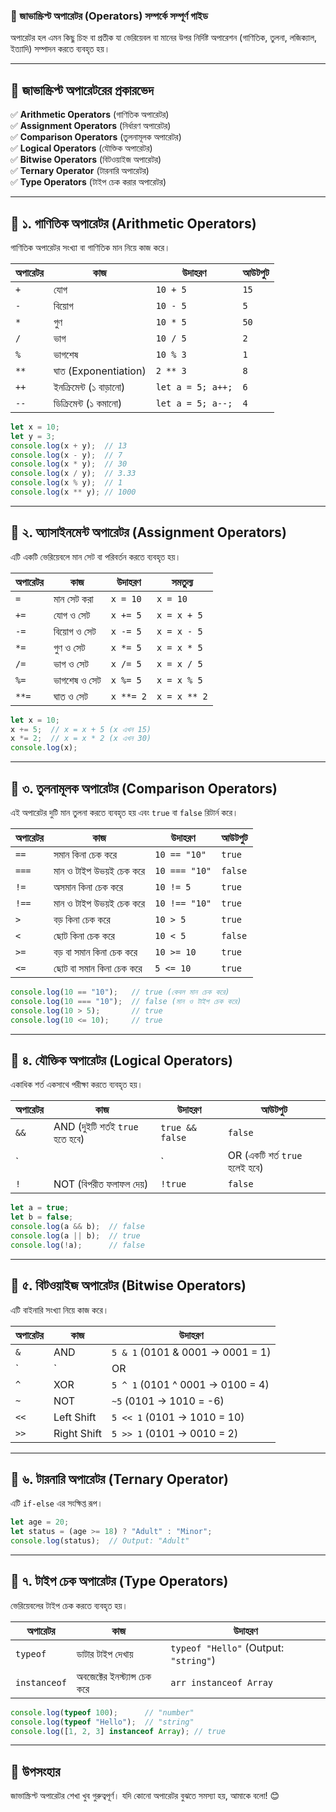 ### **📌 জাভাস্ক্রিপ্ট অপারেটর (Operators) সম্পর্কে সম্পূর্ণ গাইড**  

অপারেটর হল এমন কিছু চিহ্ন বা প্রতীক যা ভেরিয়েবল বা মানের উপর নির্দিষ্ট অপারেশন (গাণিতিক, তুলনা, লজিক্যাল, ইত্যাদি) সম্পাদন করতে ব্যবহৃত হয়।  

---

## **🔹 জাভাস্ক্রিপ্ট অপারেটরের প্রকারভেদ**  

✅ **Arithmetic Operators** (গাণিতিক অপারেটর)  
✅ **Assignment Operators** (নির্ধারণ অপারেটর)  
✅ **Comparison Operators** (তুলনামূলক অপারেটর)  
✅ **Logical Operators** (যৌক্তিক অপারেটর)  
✅ **Bitwise Operators** (বিটওয়াইজ অপারেটর)  
✅ **Ternary Operator** (টারনারি অপারেটর)  
✅ **Type Operators** (টাইপ চেক করার অপারেটর)  

---

## **🔹 ১. গাণিতিক অপারেটর (Arithmetic Operators)**  
গাণিতিক অপারেটর সংখ্যা বা গাণিতিক মান নিয়ে কাজ করে।  

| অপারেটর | কাজ | উদাহরণ | আউটপুট |
|----------|---------|-----------|---------|
| `+` | যোগ | `10 + 5` | `15` |
| `-` | বিয়োগ | `10 - 5` | `5` |
| `*` | গুণ | `10 * 5` | `50` |
| `/` | ভাগ | `10 / 5` | `2` |
| `%` | ভাগশেষ | `10 % 3` | `1` |
| `**` | ঘাত (Exponentiation) | `2 ** 3` | `8` |
| `++` | ইনক্রিমেন্ট (১ বাড়ানো) | `let a = 5; a++;` | `6` |
| `--` | ডিক্রিমেন্ট (১ কমানো) | `let a = 5; a--;` | `4` |

```javascript
let x = 10;
let y = 3;
console.log(x + y);  // 13
console.log(x - y);  // 7
console.log(x * y);  // 30
console.log(x / y);  // 3.33
console.log(x % y);  // 1
console.log(x ** y); // 1000
```

---

## **🔹 ২. অ্যাসাইনমেন্ট অপারেটর (Assignment Operators)**  
এটি একটি ভেরিয়েবলে মান সেট বা পরিবর্তন করতে ব্যবহৃত হয়।  

| অপারেটর | কাজ | উদাহরণ | সমতুল্য |
|----------|------------|------------|------------|
| `=` | মান সেট করা | `x = 10` | `x = 10` |
| `+=` | যোগ ও সেট | `x += 5` | `x = x + 5` |
| `-=` | বিয়োগ ও সেট | `x -= 5` | `x = x - 5` |
| `*=` | গুণ ও সেট | `x *= 5` | `x = x * 5` |
| `/=` | ভাগ ও সেট | `x /= 5` | `x = x / 5` |
| `%=` | ভাগশেষ ও সেট | `x %= 5` | `x = x % 5` |
| `**=` | ঘাত ও সেট | `x **= 2` | `x = x ** 2` |

```javascript
let x = 10;
x += 5;  // x = x + 5 (x এখন 15)
x *= 2;  // x = x * 2 (x এখন 30)
console.log(x);
```

---

## **🔹 ৩. তুলনামূলক অপারেটর (Comparison Operators)**  
এই অপারেটর দুটি মান তুলনা করতে ব্যবহৃত হয় এবং `true` বা `false` রিটার্ন করে।  

| অপারেটর | কাজ | উদাহরণ | আউটপুট |
|----------|------------|------------|------------|
| `==` | সমান কিনা চেক করে | `10 == "10"` | `true` |
| `===` | মান ও টাইপ উভয়ই চেক করে | `10 === "10"` | `false` |
| `!=` | অসমান কিনা চেক করে | `10 != 5` | `true` |
| `!==` | মান ও টাইপ উভয়ই চেক করে | `10 !== "10"` | `true` |
| `>` | বড় কিনা চেক করে | `10 > 5` | `true` |
| `<` | ছোট কিনা চেক করে | `10 < 5` | `false` |
| `>=` | বড় বা সমান কিনা চেক করে | `10 >= 10` | `true` |
| `<=` | ছোট বা সমান কিনা চেক করে | `5 <= 10` | `true` |

```javascript
console.log(10 == "10");   // true (কেবল মান চেক করে)
console.log(10 === "10");  // false (মান ও টাইপ চেক করে)
console.log(10 > 5);       // true
console.log(10 <= 10);     // true
```

---

## **🔹 ৪. যৌক্তিক অপারেটর (Logical Operators)**  
একাধিক শর্ত একসাথে পরীক্ষা করতে ব্যবহৃত হয়।  

| অপারেটর | কাজ | উদাহরণ | আউটপুট |
|----------|------------|------------|------------|
| `&&` | AND (দুইটি শর্তই `true` হতে হবে) | `true && false` | `false` |
| `||` | OR (একটি শর্ত `true` হলেই হবে) | `true || false` | `true` |
| `!` | NOT (বিপরীত ফলাফল দেয়) | `!true` | `false` |

```javascript
let a = true;
let b = false;
console.log(a && b);  // false
console.log(a || b);  // true
console.log(!a);      // false
```

---

## **🔹 ৫. বিটওয়াইজ অপারেটর (Bitwise Operators)**  
এটি বাইনারি সংখ্যা নিয়ে কাজ করে।  

| অপারেটর | কাজ | উদাহরণ |
|----------|------------|------------|
| `&` | AND | `5 & 1` (0101 & 0001 → 0001 = 1) |
| `|` | OR | `5 | 1` (0101 | 0001 → 0101 = 5) |
| `^` | XOR | `5 ^ 1` (0101 ^ 0001 → 0100 = 4) |
| `~` | NOT | `~5` (0101 → 1010 = -6) |
| `<<` | Left Shift | `5 << 1` (0101 → 1010 = 10) |
| `>>` | Right Shift | `5 >> 1` (0101 → 0010 = 2) |

---

## **🔹 ৬. টারনারি অপারেটর (Ternary Operator)**  
এটি `if-else` এর সংক্ষিপ্ত রূপ।  

```javascript
let age = 20;
let status = (age >= 18) ? "Adult" : "Minor";
console.log(status);  // Output: "Adult"
```

---

## **🔹 ৭. টাইপ চেক অপারেটর (Type Operators)**  
ভেরিয়েবলের টাইপ চেক করতে ব্যবহৃত হয়।  

| অপারেটর | কাজ | উদাহরণ |
|----------|------------|------------|
| `typeof` | ডাটার টাইপ দেখায় | `typeof "Hello"` (Output: `"string"`) |
| `instanceof` | অবজেক্টের ইনস্ট্যান্স চেক করে | `arr instanceof Array` |

```javascript
console.log(typeof 100);      // "number"
console.log(typeof "Hello");  // "string"
console.log([1, 2, 3] instanceof Array); // true
```

---

## **🔹 উপসংহার**  
জাভাস্ক্রিপ্ট অপারেটর শেখা খুব গুরুত্বপূর্ণ। যদি কোনো অপারেটর বুঝতে সমস্যা হয়, আমাকে বলো! 😊